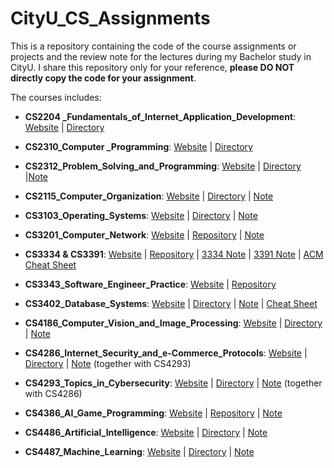 # CityU_CS_Assignments
This is a repository containing the code of the course assignments or projects and the review note for the lectures during my Bachelor study in CityU. I share this repository only for your reference, **please DO NOT directly copy the code for your assignment**. 

The courses includes:

* **CS2204 _Fundamentals_of_Internet_Application_Development**: [Website](https://www.cityu.edu.hk/catalogue/ug/201617/course/CS2204.htm) | [Directory](./CS2204_Fundamentals_of_Internet_Application_Development) 

* **CS2310_Computer _Programming**: [Website](https://www.cityu.edu.hk/catalogue/ug/201617/course/CS2310.htm) | [Directory](./CS2310_Computer_Programming) 
* **CS2312_Problem_Solving_and_Programming**: [Website](https://www.cityu.edu.hk/catalogue/ug/201617/course/CS2312.htm) | [Directory](./CS2312_Problem_Solving_and_Programming) |[Note](./Notes/CS2312_Problem_Solving_and_Programming.pdf)
* **CS2115_Computer_Organization**: [Website](https://www.cityu.edu.hk/catalogue/ug/201617/course/CS2115.htm) | [Directory](./CS2115_Computer_Organization) | [Note](./Notes/CS2115_Computer_Organization.pdf)
* **CS3103_Operating_Systems**: [Website](https://www.cityu.edu.hk/catalogue/ug/201617/course/CS3103.htm) | [Directory](./CS3103_Operating_Systems) | [Note](./Notes/CS3103_Operating_Systems.pdf)
* **CS3201_Computer_Network**: [Website](https://www.cityu.edu.hk/catalogue/ug/201617/course/CS3201.htm) | [Repository](https://github.com/yangwenbo99/cs3201) | [Note](./Notes/CS3201_Computer_Network.pdf)
* **CS3334 & CS3391**: [Website](https://www.cs.cityu.edu.hk/~acm/) | [Repository](https://github.com/dehezhang2/CityUOJ) | [3334 Note](./Notes/CS3334_Data_Structure.pdf) |  [3391 Note](./Notes/CS3391_Advanced_Programming.pdf) |  [ACM Cheat Sheet](./Notes/CS3391_Cheat_sheet.pdf)
* **CS3343_Software_Engineer_Practice**: [Website](https://www.cityu.edu.hk/catalogue/ug/201617/course/CS3343.htm) | [Repository](https://github.com/KevinRSX/Limited-Linking-Kindergarten)
* **CS3402_Database_Systems**: [Website](https://www.cityu.edu.hk/catalogue/ug/201617/course/CS3402.htm) | [Directory](./CS3402_Database_Systems) | [Note](./Notes/CS3402_Database_Systems.pdf) |  [Cheat Sheet](./Notes/CS3402_shorter_cheat_sheet.pdf) 
* **CS4186_Computer_Vision_and_Image_Processing**: [Website](https://www.cityu.edu.hk/catalogue/ug/201617/course/CS4186.htm) | [Directory](./CS4186_Computer_Vision_and_Image_Processing) | [Note](./Notes/CS4186_Computer_Vision_and_Image_Processing.pdf) 
* **CS4286_Internet_Security_and_e-Commerce_Protocols**: [Website](https://www.cityu.edu.hk/catalogue/ug/201617/course/CS4286.htm) | [Directory](./CS4286_Internet_Security_and_e-Commerce_Protocols) | [Note](./Notes/CS4286_CS4293.pdf) (together with CS4293) 
* **CS4293_Topics_in_Cybersecurity**: [Website](https://www.cityu.edu.hk/catalogue/ug/201617/course/CS4293.htm) | [Directory](./CS4293_Topics_in_Cybersecurity) | [Note](./Notes/CS4286_CS4293.pdf) (together with CS4286) 
* **CS4386_AI_Game_Programming**: [Website](https://www.cityu.edu.hk/catalogue/ug/201617/course/CS4386.htm) | [Repository](https://github.com/dehezhang2/AlphaDots) | [Note](./Notes/CS4386_AI_Game_Programming.pdf)
* **CS4486_Artificial_Intelligence**: [Website](https://www.cityu.edu.hk/catalogue/ug/201617/course/CS4486.htm) | [Directory](./CS4486_Artificial_Intelligence) | [Note](./Notes/CS4486_Artificial_Intelligence.pdf)
* **CS4487_Machine_Learning**: [Website](https://www.cityu.edu.hk/catalogue/ug/201617/course/CS4487.htm) | [Directory](./CS4487_Machine_Learning) | [Note](./Notes/CS4487_Machine_Learning.pdf)



